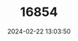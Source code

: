 ---
title: "16854"
category: "Phalanger ornatus"
draft: false
date: 2024-02-22 13:03:50
languages:
  English: ["Moluccan Cuscus", "Ornate Cuscus"]
  French: ["Couscous Des Moluques"]
---